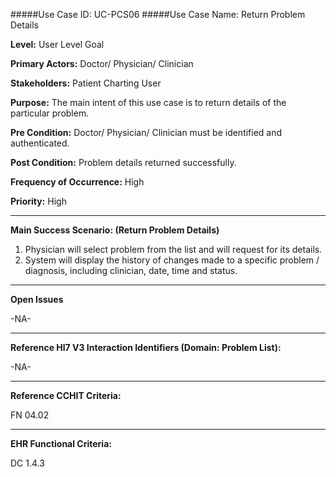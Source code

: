 #####Use Case ID: UC-PCS06
#####Use Case Name: Return Problem Details

**Level:**                     User Level Goal

**Primary Actors:**            Doctor/ Physician/ Clinician 

**Stakeholders:**              Patient Charting User

**Purpose:**                   The main intent of this use case is to return details of the particular problem.

**Pre Condition:**             Doctor/ Physician/ Clinician must be identified and authenticated.  

**Post Condition:**            Problem details returned successfully.    

**Frequency of Occurrence:**   High

**Priority:**                  High
__________________________________________________________
**Main Success Scenario: (Return Problem Details)**

1.	Physician will select problem from the list and will request for its details.
2.	System will display the history of changes made to a specific problem / diagnosis, including clinician, date, time and status.

_______________________________________________________________
**Open Issues**

-NA-
_______________________________________________________________
**Reference Hl7 V3 Interaction Identifiers (Domain: Problem List):**

-NA-
_______________________________________________________________
**Reference CCHIT Criteria:**

FN 04.02  

_______________________________________________________________
**EHR Functional Criteria:**

DC 1.4.3
